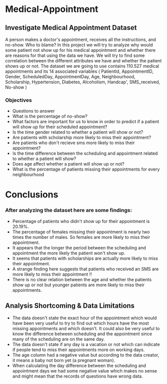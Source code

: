# Medical-Appointment

## Investigate Medical Appointment Dataset

A person makes a doctor's appointment, receives all the instructions, and no-show. Who to blame?
In this project we will try to analyze why would some patient not show up for his medical appointment and whether there are reasons for that using the data we have.
We will try to find some correlation between the different attributes we have and whether the patient shows up or not. The dataset we are going to use contains 110.527 medical appointments and its 14 associated variables ( PatientId, AppointmentID, Gender, ScheduledDay, AppointmentDay, Age, Neighbourhood, Scholarship, Hypertension, Diabetes, Alcoholism, Handcap', SMS_received, No-show )

### Objectives
- Questions to answer
- What is the percentage of no-show?
- What factors are important for us to know in order to predict if a patient will show up for their scheduled appointment?
- Is the time gender related to whether a patient will show or not?
- Are patients with scholarship more likely to miss their appointment?
- Are patients who don't recieve sms more likely to miss their appointment?
- Is the time difference between the scheduling and appointment related to whether a patient will show?
- Does age affect whether a patient will show up or not?
- What is the percentage of patients missing their appointments for every neighbourhood

# Conclusions
### After analyzing the dataset here are some findings:
- Percentage of patients who didn't show up for their appointment is 20.19%.
- The percentage of females missing their appointment is nearly two times the number of males. So females are more likely to miss their appointment.
- It appears that the longer the period between the scheduling and appointment the more likely the patient won't show up.
- It seems that patients with scholarships are actually more likely to miss their appointment.
- A strange finding here suggests that patients who received an SMS are more likely to miss their appointment !!
- There is no clear relation between the age and whether the patients show up or not but younger patients are more likely to miss their appointments.
## Analysis Shortcoming & Data Limitations
- The data doesn't state the exact hour of the appointment which would have been very useful to try to find out which hours have the most missing appointments and which doesn't. It could also be very useful to know the difference between scheduling and the appointment since many of the scheduling are on the same day.
- The data doesn't state if any day is a vacation or not which can indicate if people tend to miss their appointments more on working days.
- The age column had a negative value but according to the data creator, it means a baby not born yet (a pregnant woman).
- When calculating the day difference between the scheduling and appointment days we had some negative value which makes no sense and might mean that the records of questions have wrong data.
